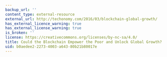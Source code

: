 ```yaml
---
backup_url: ''
content_type: external-resource
external_url: http://techonomy.com/2016/03/blockchain-global-growth/
has_external_licence_warning: true
has_external_license_warning: true
is_broken: ''
license: https://creativecommons.org/licenses/by-nc-sa/4.0/
title: Could the Blockchain Empower the Poor and Unlock Global Growth?
uid: b0aedee2-2273-4003-a643-80b21b80017e
---
```

